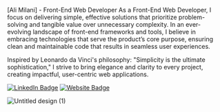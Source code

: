 [Ali Milani] - Front-End Web Developer
As a Front-End Web Developer, I focus on delivering simple, effective solutions that prioritize problem-solving and tangible value over unnecessary complexity. In an ever-evolving landscape of front-end frameworks and tools, I believe in embracing technologies that serve the product’s core purpose, ensuring clean and maintainable code that results in seamless user experiences.

Inspired by Leonardo da Vinci's philosophy:
"Simplicity is the ultimate sophistication,"
I strive to bring elegance and clarity to every project, creating impactful, user-centric web applications.
 

[![LinkedIn Badge](https://img.shields.io/badge/LinkedIn-0077B5?style=for-the-badge&logo=linkedin&logoColor=white)](https://www.linkedin.com/in/ali-milani-a68893182/)
[![Website Badge](https://img.shields.io/badge/Portfolio-255E63?style=for-the-badge&logo=About.me&logoColor=white)](https://ali-milani-portfolio.vercel.app/)

![Untitled design (1)](https://github.com/user-attachments/assets/178795da-1602-4150-a23f-1b01f0a2170a)




